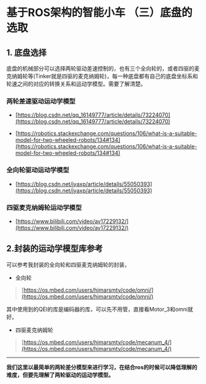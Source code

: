 # 基于ROS架构的智能小车 （三）底盘的选取

## 1. 底盘选择

底盘的机械部分可以选择两轮驱动差速控制的，也有三个全向轮的，或者四驱的麦克纳姆轮等(Tinker就是四驱的麦克纳姆轮)，每一种底盘都有自己的底盘坐标系和轮速之间的对应的转换关系和运动学模型。需要了解清楚。

### 两轮差速驱动运动学模型

-  [https://blog.csdn.net/qq_16149777/article/details/73224070](https://blog.csdn.net/qq_16149777/article/details/73224070)

- [https://robotics.stackexchange.com/questions/106/what-is-a-suitable-model-for-two-wheeled-robots/134#134](https://robotics.stackexchange.com/questions/106/what-is-a-suitable-model-for-two-wheeled-robots/134#134)

### 全向轮驱动运动学模型

- [https://blog.csdn.net/jyaxp/article/details/55050393](https://blog.csdn.net/jyaxp/article/details/55050393)


### 四驱麦克纳姆轮运动学模型

- [https://www.bilibili.com/video/av17229132/](https://www.bilibili.com/video/av17229132/)

## 2.封装的运动学模型库参考

可以参考我封装的全向轮和四驱麦克纳姆轮的封装，

- 全向轮

> [https://os.mbed.com/users/himarsmty/code/omni/](https://os.mbed.com/users/himarsmty/code/omni/)

其中使用到的QEI的库是编码器的库，可以先不用管，直接看Motor_3和omni就好。

- 四驱麦克纳姆轮

> [https://os.mbed.com/users/himarsmty/code/mecanum_4/](https://os.mbed.com/users/himarsmty/code/mecanum_4/)

-------------------------

**我们这里以最简单的两轮差分模型来进行学习，在结合ros的时候可以降低理解的难度，但要先理解了两轮驱动的运动学模型。**